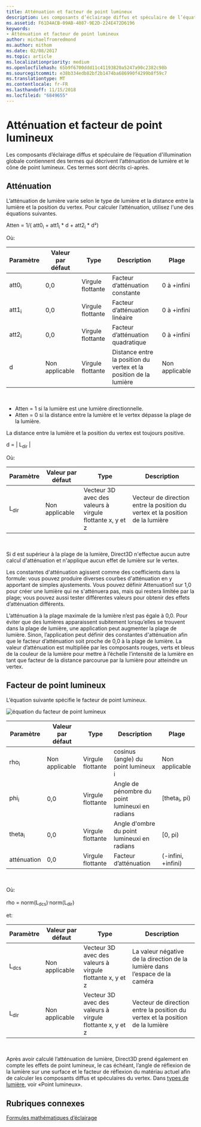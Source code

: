 ```yaml
---
title: Atténuation et facteur de point lumineux
description: Les composants d’éclairage diffus et spéculaire de l’équation d'illumination globale contiennent des termes qui décrivent l’atténuation de lumière et le cône de point lumineux.
ms.assetid: F61D4ACB-09AB-4087-9E2D-224E472D6196
keywords:
- Atténuation et facteur de point lumineux
author: michaelfromredmond
ms.author: mithom
ms.date: 02/08/2017
ms.topic: article
ms.localizationpriority: medium
ms.openlocfilehash: 65b9f6700ddd11c41193820a5247a90c2382c98b
ms.sourcegitcommit: e38b334edb82bf2b1474ba686990f4299b8f59c7
ms.translationtype: MT
ms.contentlocale: fr-FR
ms.lasthandoff: 11/15/2018
ms.locfileid: "6849655"
---
```

# <a name="attenuation-and-spotlight-factor"></a>Atténuation et facteur de point lumineux


Les composants d’éclairage diffus et spéculaire de l’équation d'illumination globale contiennent des termes qui décrivent l’atténuation de lumière et le cône de point lumineux. Ces termes sont décrits ci-après.

## <a name="span-idattenuationspanspan-idattenuationspanspan-idattenuationspanattenuation"></a><span id="Attenuation"></span><span id="attenuation"></span><span id="ATTENUATION"></span>Atténuation


L’atténuation de lumière varie selon le type de lumière et la distance entre la lumière et la position du vertex. Pour calculer l’atténuation, utilisez l'une des équations suivantes.

Atten = 1/( att0<sub>i</sub> + att1<sub>i</sub> \* d + att2<sub>i</sub> \* d²)

Où:

| Paramètre        | Valeur par défaut | Type           | Description                                     | Plage          |
|------------------|---------------|----------------|-------------------------------------------------|----------------|
| att0<sub>i</sub> | 0,0           | Virgule flottante | Facteur d’atténuation constante                     | 0 à +infini |
| att1<sub>i</sub> | 0,0           | Virgule flottante | Facteur d’atténuation linéaire                       | 0 à +infini |
| att2<sub>i</sub> | 0,0           | Virgule flottante | Facteur d’atténuation quadratique                    | 0 à +infini |
| d                | Non applicable           | Virgule flottante | Distance entre la position du vertex et la position de la lumière | Non applicable            |

 

-   Atten = 1 si la lumière est une lumière directionnelle.
-   Atten = 0 si la distance entre la lumière et le vertex dépasse la plage de la lumière.

La distance entre la lumière et la position du vertex est toujours positive.

d = | L<sub>dir</sub> |

Où:

| Paramètre       | Valeur par défaut | Type                                             | Description                                                 |
|-----------------|---------------|--------------------------------------------------|-------------------------------------------------------------|
| L<sub>dir</sub> | Non applicable           | Vecteur 3D avec des valeurs à virgule flottante x, y et z | Vecteur de direction entre la position du vertex et la position de la lumière |

 

Si d est supérieur à la plage de la lumière, Direct3D n'effectue aucun autre calcul d'atténuation et n'applique aucun effet de lumière sur le vertex.

Les constantes d'atténuation agissent comme des coefficients dans la formule: vous pouvez produire diverses courbes d'atténuation en y apportant de simples ajustements. Vous pouvez définir Attenuation1 sur 1,0 pour créer une lumière qui ne s'atténuera pas, mais qui restera limitée par la plage; vous pouvez aussi tester différentes valeurs pour obtenir des effets d’atténuation différents.

L’atténuation à la plage maximale de la lumière n’est pas égale à 0,0. Pour éviter que des lumières apparaissent subitement lorsqu’elles se trouvent dans la plage de lumière, une application peut augmenter la plage de lumière. Sinon, l’application peut définir des constantes d'atténuation afin que le facteur d’atténuation soit proche de 0,0 à la plage de lumière. La valeur d’atténuation est multipliée par les composants rouges, verts et bleus de la couleur de la lumière pour mettre à l’échelle l’intensité de la lumière en tant que facteur de la distance parcourue par la lumière pour atteindre un vertex.

## <a name="span-idspotlight-factorspanspan-idspotlight-factorspanspan-idspotlight-factorspanspotlight-factor"></a><span id="Spotlight-Factor"></span><span id="spotlight-factor"></span><span id="SPOTLIGHT-FACTOR"></span>Facteur de point lumineux


L’équation suivante spécifie le facteur de point lumineux.

![équation du facteur de point lumineux](images/dx8light9.png)

| Paramètre         | Valeur par défaut | Type           | Description                              | Plage                    |
|-------------------|---------------|----------------|------------------------------------------|--------------------------|
| rho<sub>i</sub>   | Non applicable           | Virgule flottante | cosinus (angle) du point lumineux i            | Non applicable                      |
| phi<sub>i</sub>   | 0,0           | Virgule flottante | Angle de pénombre du point lumineuxi en radians | \[theta<sub>i</sub>, pi) |
| theta<sub>i</sub> | 0,0           | Virgule flottante | Angle d'ombre du point lumineuxi en radians    | \[0, pi)                 |
| atténuation           | 0,0           | Virgule flottante | Facteur d’atténuation                           | (-infini, +infini)   |

 

Où:

rho = norm(L<sub>dcs</sub>)<sup>.</sup>norm(L<sub>dir</sub>)

et:

| Paramètre       | Valeur par défaut | Type                                             | Description                                                 |
|-----------------|---------------|--------------------------------------------------|-------------------------------------------------------------|
| L<sub>dcs</sub> | Non applicable           | Vecteur 3D avec des valeurs à virgule flottante x, y et z | La valeur négative de la direction de la lumière dans l’espace de la caméra         |
| L<sub>dir</sub> | Non applicable           | Vecteur 3D avec des valeurs à virgule flottante x, y et z | Vecteur de direction entre la position du vertex et la position de la lumière |

 

Après avoir calculé l’atténuation de lumière, Direct3D prend également en compte les effets de point lumineux, le cas échéant, l’angle de réflexion de la lumière sur une surface et le facteur de réflexion du matériau actuel afin de calculer les composants diffus et spéculaires du vertex. Dans [types de lumière](light-types.md), voir «Point lumineux».

## <a name="span-idrelated-topicsspanrelated-topics"></a><span id="related-topics"></span>Rubriques connexes


[Formules mathématiques d’éclairage](mathematics-of-lighting.md)

 

 




